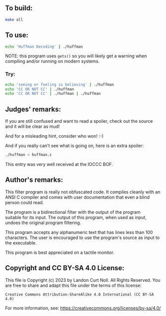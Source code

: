 ## To build:

```sh
make all
```


## To use:

```sh
echo 'Huffman Decoding' | ./huffman
```

NOTE: this program uses `gets()` so you will likely get a warning when compiling
and/or running on modern systems.


### Try:

```sh
echo 'seeing or feeling is believing' | ./huffman
echo 'CC OR NOT CC' | ./huffman
echo 'CC OR NOT CC' | ./huffman | ./huffman
```


## Judges' remarks:

If you are still confused and want to read a spoiler, check out
the source and it will be clear as mud!

And for a misleading hint, consider who won!  :-)

And if you really can't see what is going on, here is an extra spoiler:

```sh
./huffman < huffman.c
```

This entry was very well received at the IOCCC BOF.


## Author's remarks:

This filter program is really not obfuscated code.  It compiles cleanly
with an ANSI C compiler and comes with user documentation that even a
blind person could read.

The program is a bidirectional filter with the output of the program\
suitable for its input.  The output of this program, when used as input,
undoes the original program filtering.

This program accepts any alphanumeric text that has lines less than 100
characters.  The user is encouraged to use the program's source as input
to the executable.

This program is best appreciated on a tactile monitor.


## Copyright and CC BY-SA 4.0 License:

This file is Copyright (c) 2023 by Landon Curt Noll.  All Rights Reserved.
You are free to share and adapt this file under the terms of this license:

    Creative Commons Attribution-ShareAlike 4.0 International (CC BY-SA 4.0)

For more information, see: https://creativecommons.org/licenses/by-sa/4.0/
